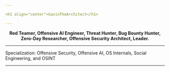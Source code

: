 ```yaml
---

<h1 align="center">GavinTheArchitect</h1>

---
```


<p align="center">
  <strong>Red Teamer, Offensive AI Engineer, Threat Hunter, Bug Bounty Hunter, Zero-Day Researcher, Offensive Security Architect, Leader.</strong><br>
  
---

  Specialization: Offensive Security, Offensive AI, OS Internals, Social Engineering, and OSINT<br>
</p>

---
